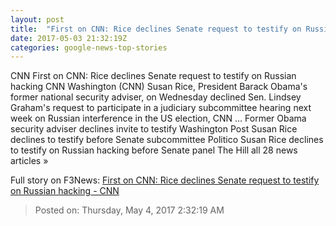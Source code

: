 ```yaml
---
layout: post
title:  "First on CNN: Rice declines Senate request to testify on Russian hacking - CNN"
date: 2017-05-03 21:32:19Z
categories: google-news-top-stories
---
```


CNN First on CNN: Rice declines Senate request to testify on Russian hacking CNN Washington (CNN) Susan Rice, President Barack Obama's former national security adviser, on Wednesday declined Sen. Lindsey Graham's request to participate in a judiciary subcommittee hearing next week on Russian interference in the US election, CNN ... Former Obama security adviser declines invite to testify Washington Post Susan Rice declines to testify before Senate subcommittee Politico Susan Rice declines to testify on Russian hacking before Senate panel The Hill all 28 news articles »


Full story on F3News: [First on CNN: Rice declines Senate request to testify on Russian hacking - CNN](http://www.f3nws.com/n/uunbJG)

> Posted on: Thursday, May 4, 2017 2:32:19 AM
